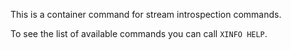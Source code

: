 This is a container command for stream introspection commands.

To see the list of available commands you can call `XINFO HELP`.
